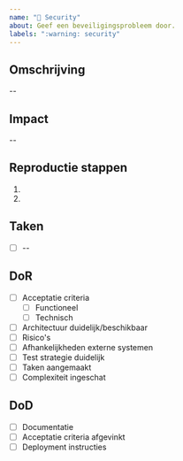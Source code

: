 ```yaml
---
name: "🚨 Security"
about: Geef een beveiligingsprobleem door.
labels: ":warning: security"
---
```


## Omschrijving

--

## Impact

--

## Reproductie stappen

1.
2.

## Taken

- [ ] --

## DoR
- [ ] Acceptatie criteria
  - [ ] Functioneel
  - [ ] Technisch
- [ ] Architectuur duidelijk/beschikbaar
- [ ] Risico's
- [ ] Afhankelijkheden externe systemen
- [ ] Test strategie duidelijk
- [ ] Taken aangemaakt
- [ ] Complexiteit ingeschat

## DoD
- [ ] Documentatie
- [ ] Acceptatie criteria afgevinkt
- [ ] Deployment instructies
